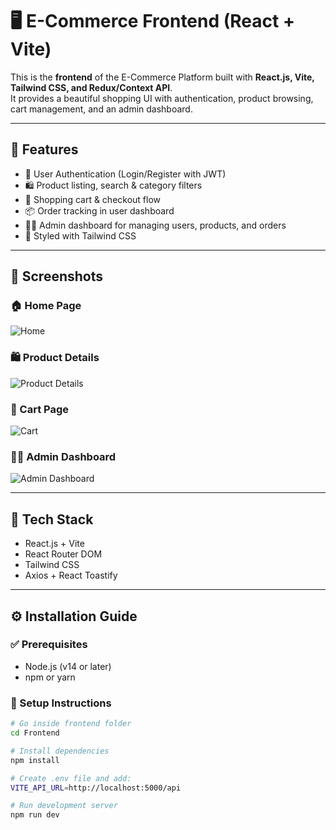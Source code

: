 # 🖥️ E-Commerce Frontend (React + Vite)

This is the **frontend** of the E-Commerce Platform built with **React.js, Vite, Tailwind CSS, and Redux/Context API**.  
It provides a beautiful shopping UI with authentication, product browsing, cart management, and an admin dashboard.

---

## 🚀 Features

- 🔐 User Authentication (Login/Register with JWT)  
- 🛍️ Product listing, search & category filters  
- 🛒 Shopping cart & checkout flow  
- 📦 Order tracking in user dashboard  
- 🧑‍💼 Admin dashboard for managing users, products, and orders  
- 🎨 Styled with Tailwind CSS  

---

## 📸 Screenshots

### 🏠 Home Page
![Home](./public/screenshots/home.png)  

### 🛍️ Product Details
![Product Details](./public/screenshots/product-details.png)  

### 🛒 Cart Page
![Cart](./public/screenshots/cart.png)  

### 🧑‍💼 Admin Dashboard
![Admin Dashboard](./public/screenshots/admin-dashboard.png)  

---

## 🧰 Tech Stack

- React.js + Vite  
- React Router DOM  
- Tailwind CSS  
- Axios + React Toastify  

---

## ⚙️ Installation Guide

### ✅ Prerequisites
- Node.js (v14 or later)  
- npm or yarn  

### 🔧 Setup Instructions
```bash
# Go inside frontend folder
cd Frontend

# Install dependencies
npm install

# Create .env file and add:
VITE_API_URL=http://localhost:5000/api

# Run development server
npm run dev

